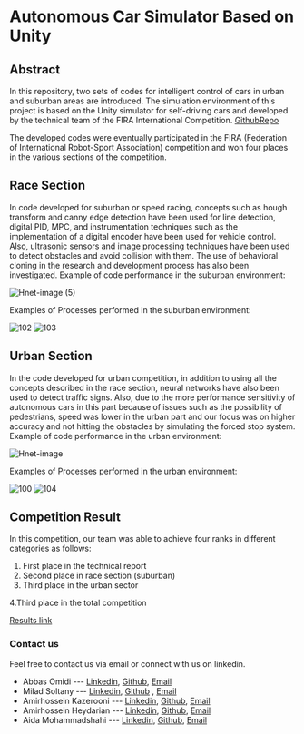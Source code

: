 
# Autonomous Car Simulator Based on Unity
## Abstract
In this repository, two sets of codes for intelligent control of cars in urban and suburban areas are introduced.
The simulation environment of this project is based on the Unity simulator for self-driving cars and developed by the technical team of the FIRA International Competition. [GithubRepo](https://github.com/AvisEngine/AVIS-Engine-Python-API)

The developed codes were eventually participated in the FIRA (Federation of International Robot-Sport Association) competition and won four places in the various sections of the competition.

## Race Section
In code developed for suburban or speed racing, concepts such as hough transform and canny edge detection have been used for line detection, digital PID, MPC, and instrumentation techniques such as the implementation of a digital encoder have been used for vehicle control. Also, ultrasonic sensors and image processing techniques have been used to detect obstacles and avoid collision with them. The use of behavioral cloning in the research and development process has also been investigated.
Example of code performance in the suburban environment:

![Hnet-image (5)](https://user-images.githubusercontent.com/61683254/125800652-3551d8c0-86e5-4af7-9b39-69f30346f94b.gif)




Examples of Processes performed in the suburban environment:

![102](https://user-images.githubusercontent.com/61683254/125802727-4a1de25a-7775-4671-85f8-cef16d98e5ff.png)
![103](https://user-images.githubusercontent.com/61683254/125802731-1e843ab5-8602-4960-a672-c3e51a9e6b06.png)





## Urban Section
In the code developed for urban competition, in addition to using all the concepts described in the race section, neural networks have also been used to detect traffic signs.
Also, due to the more performance sensitivity of autonomous cars in this part because of issues such as the possibility of pedestrians, speed was lower in the urban part and our focus was on higher accuracy and not hitting the obstacles by simulating the forced stop system.
Example of code performance in the urban environment:

![Hnet-image](https://user-images.githubusercontent.com/61683254/125801130-e0462d19-6841-473e-9346-424c225c765d.gif)




Examples of Processes performed in the urban environment:

![100](https://user-images.githubusercontent.com/61683254/125802743-715f0bbf-ecac-4b1b-a1e4-009db2c7c7d4.png)
![104](https://user-images.githubusercontent.com/61683254/125802747-f303d43c-9c8d-4672-a53a-a9aa3d8600df.png)



## Competition Result
In this competition, our team was able to achieve four ranks in different categories as follows:
1. First place in the technical report
2. Second place in race section (suburban)
3. Third place in the urban sector

4.Third place in the total competition

[Results link](https://iran.firaworldcup.org/?leagues=autonomous-cars)

### Contact us
Feel free to contact us via email or connect with us on linkedin.

- Abbas Omidi --- [Linkedin](https://www.linkedin.com/in/abbasomidi77/), [Github](https://github.com/abbasomidi77), [Email](mailto:abbasomidi77@gmail.com)
- Milad Soltany --- [Linkedin](https://www.linkedin.com/in/milad-soltany/), [Github](https://github.com/miladsoltany) , [Email](mailto:soltany.m.99@gmail.com)
- Amirhossein Kazerooni ---  [Linkedin](https://www.linkedin.com/in/amirhossein477/), [Github](https://github.com/amirhossein-kz), [Email](mailto:Amirhossein477@gmail.com )
- Amirhossein Heydarian ---  [Linkedin](https://www.linkedin.com/in/amirhosseinh77/), [Github](https://github.com/amirhosseinh77), [Email](mailto:amirhossein4633@gmail.com )
- Aida Mohammadshahi ---  [Linkedin](https://www.linkedin.com/in/aida-mohammadshahi-9845861b3/), [Github](https://github.com/aidamohammadshahi), [Email](mailto:aidamoshahi@gmail.com)


